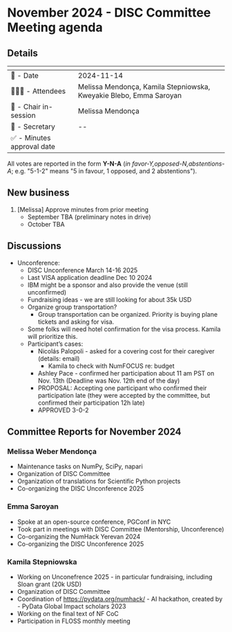 # November 2024 - DISC Committee Meeting agenda

## Details

| <!-- -->    | <!-- -->    |
|-----------|---|
| 📅 - Date | 2024-11-14 |
| 🙋🏽‍♀️ - Attendees | Melissa Mendonça, Kamila Stepniowska, Kweyakie Blebo, Emma Saroyan |
| 💬 - Chair in-session | Melissa Mendonça |
| 📝 - Secretary | -- |
| ✅ - Minutes approval date |   |

All votes are reported in the form **Y-N-A** (*in favor-Y‚opposed-N‚abstentions-A*; e.g. "5-1-2" means "5 in favour, 1 opposed, and 2 abstentions").

## New business

1. [Melissa] Approve minutes from prior meeting
    - September TBA (preliminary notes in drive)
    - October TBA

## Discussions

- Unconference:
  - DISC Unconference March 14-16 2025
  - Last VISA application deadline Dec 10 2024
  - IBM might be a sponsor and also provide the venue (still unconfirmed)
  - Fundraising ideas - we are still looking for about 35k USD
  - Organize group transportation?
    - Group transportation can be organized. Priority is buying plane tickets and asking for visa.
  - Some folks will need hotel confirmation for the visa process. Kamila will prioritize this.
  - Participant’s cases:
    - Nicolás Palopoli - asked for a covering cost for their caregiver (details: email)
      - Kamila to check with NumFOCUS re: budget
    - Ashley Pace - confirmed her participation about 11 am PST on Nov. 13th (Deadline was Nov. 12th end of the day)
    - PROPOSAL: Accepting one participant who confirmed their participation late (they were accepted by the committee, but confirmed their participation 12h late)
    - APPROVED 3-0-2

## Committee Reports for November 2024

### Melissa Weber Mendonça
- Maintenance tasks on NumPy, SciPy, napari
- Organization of DISC Committee
- Organization of translations for Scientific Python projects
- Co-organizing the DISC Unconference 2025

### Emma Saroyan
- Spoke at an open-source conference, PGConf in NYC
- Took part in meetings with DISC Committee (Mentorship, Unconference)
- Co-organizing the NumHack Yerevan 2024
- Co-organizing the DISC Unconference 2025

### Kamila Stepniowska
- Working on Unconefrence 2025 -  in particular fundraising, including Sloan grant (20k USD)
- Organization of DISC Committee
- Coordination of https://pydata.org/numhack/ - AI hackathon, created by - PyData Global Impact scholars 2023
- Working on the final text of NF CoC
- Participation in FLOSS monthly meeting
